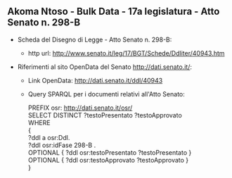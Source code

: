 ## Akoma Ntoso - Bulk Data - 17a legislatura - Atto Senato n. 298-B ##

* Scheda del Disegno di Legge - Atto Senato n. 298-B:
	* http url: http://www.senato.it/leg/17/BGT/Schede/Ddliter/40943.htm

* Riferimenti al sito OpenData del Senato http://dati.senato.it/:
	* Link OpenData: http://dati.senato.it/ddl/40943
	* Query SPARQL per i documenti relativi all'Atto Senato:

        PREFIX osr: <http://dati.senato.it/osr/>  
		SELECT DISTINCT ?testoPresentato ?testoApprovato  
		WHERE  
		{  
		    ?ddl a osr:Ddl.  
		    ?ddl osr:idFase 298-B .  
		    OPTIONAL { ?ddl osr:testoPresentato ?testoPresentato }  
		    OPTIONAL { ?ddl osr:testoApprovato ?testoApprovato }  
		}
		